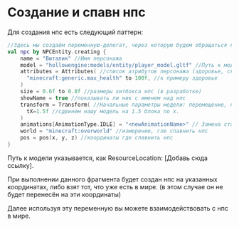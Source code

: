 # Создание и спавн нпс

Для создания нпс есть следующий паттерн:

```kotlin
//Здесь мы создаём переменную-делегат, через которую будем обращаться к нашему персонажу. Сам нпс будет заспавлен сразу же как будет вызван этот участок кода.
val npc by NPCEntity.creating {
    name = "Виталик" //Имя персонажа
    model = "hollowengine:models/entity/player_model.gltf" //Путь к модели персонажа
    attributes = Attributes( //список атрибутов персонажа (здоровье, скорость и т.п.) - всё как в команде /attribute
      "minecraft:generic.max_health" to 100f, //к примеру здоровье
    )
    size = 0.6f to 0.8f //размеры хитбокса нпс (в разработке)
    showName = true //показывать ли ник с именем над нпс
    transform = Transform( //Начальные параметры модели: перемещение, поворот и масштаб
      tX=1.5f //сдвинем нашу модель на 1.5 блока по x.
    )
    animations[AnimationType.IDLE] = "<newAnimationName>" // Замена стандартной анимации на свою (по умолчанию движок сам определяет стандартные анимации)
    world = "minecraft:overworld" //измерение, гле спавнить нпс
    pos = pos(x, y, z) //координаты где спавнить нпс
}
```

Путь к модели указывается, как ResourceLocation: \[Добавь сюда ссылку\].

При выполнении данного фрагмента будет создан нпс на указанных координатах, либо взят тот, что уже есть в мире. (в этом случае он не будет перенесён на эти координаты)

Далее используя эту переменную вы можете взаимодействовать с нпс в мире.